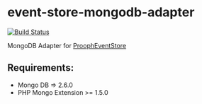 # event-store-mongodb-adapter

[![Build Status](https://travis-ci.org/prooph/event-store-mongodb-adapter.svg?branch=master)](https://travis-ci.org/prooph/event-store-mongodb-adapter)

MongoDB Adapter for [ProophEventStore](https://github.com/prooph/event-store)

Requirements:
-------------

- Mongo DB => 2.6.0
- PHP Mongo Extension >= 1.5.0
